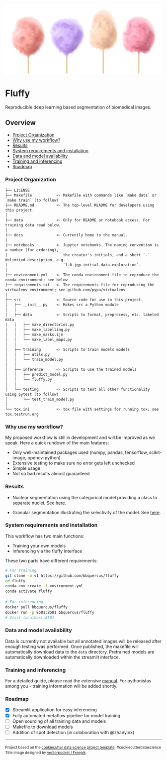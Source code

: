 ![fluffy](./data/fluffy.jpg)

Fluffy
==============================

Reproducible deep learning based segmentation of biomedical images.



## Overview

- [Project Organization](#project-organization)
- [Why use my workflow?](#why-use-my-workflow)
- [Results](#results)
- [System requirements and installation](#system-requirements-and-installation)
- [Data and model availability](#data-and-model-availability)
- [Training and inferencing](#training-and-inferencing)
- [Roadmap](#roadmap)



### Project Organization

    ├── LICENSE
    ├── Makefile           <- Makefile with commands like `make data` or `make train` (to follow)
    ├── README.md          <- The top-level README for developers using this project.
    │
    ├── data               <- Only for README or notebook access. For training data read below.
    │
    ├── docs               <- Currently home to the manual.
    │
    ├── notebooks          <- Jupyter notebooks. The naming convention is a number (for ordering),
    │                         the creator's initials, and a short `-` delimited description, e.g.
    │                         `1.0-jqp-initial-data-exploration`.
    │
    ├── environment.yml    <- The conda environment file to reproduce the conda environment; see below
    ├── requirements.txt   <- The requirements file for reproducing the virtualenv environment; see github.com/pypa/virtualenv
    │
    ├── src                <- Source code for use in this project.
    │   ├── __init__.py    <- Makes src a Python module
    │   │
    │   ├── data           <- Scripts to format, preprocess, etc. labeled data
    │   │   ├── make_directories.py
    │   │   ├── make_labelling.py
    │   │   ├── make_masks.ijm
    │   │   └── make_label_maps.py
    │   │
    │   ├── training       <- Scripts to train models models
    │   │   ├── utils.py
    │   │   └── train_model.py
    │   │
    │   ├── inference      <- Scripts to use the trained models
    │   │   ├── predict_model.py
    │   │   └── fluffy.py
    │   │
    │   └── testing        <- Scripts to test all other functionality using pytest (to follow)
    │       └── test_train_model.py
    │
    └── tox.ini            <- tox file with settings for running tox; see tox.testrun.org



### Why use my workflow?

My proposed workflow is still in development and will be improved as we speak. Here a quick rundown of the main features:

- Only well-maintained packages used (numpy, pandas, tensorflow, scikit-image, opencv-python)
- Extensive testing to make sure no error gets left unchecked
- Simple usage
- Not so bad results almost guaranteed



### Results

* Nuclear segmentation using the categorical model providing a class to separate nuclei. See [here](./data/example_nucleus.pdf).

* Granular segmentation illustrating the selectivity of the model. See [here](./data/example_granules.pdf).



### System requirements and installation

This workflow has two main functions:

* Training your own models
* Inferencing via the fluffy interface

These two parts have different requirements:

```bash
# For training
git clone -b v1 https://github.com/bbquercus/fluffy
cd fluffy
conda env create -f environment.yml
conda activate fluffy

# For inferencing
docker pull bbquercus/fluffy
docker run -p 8501:8501 bbquercus/fluffy
# Visit localhost:8501
```



### Data and model availability

Data is currently not available but all annotated images will be released after enough testing was performed. Once published, the makefile will automatically download data to the `data` directory. Pretrained models are automatically downloaded within the streamlit interface.



### Training and inferencing

For a detailed guide, please read the extensive [manual](https://github.com/bbquercus/fluffy/docs/manual.pdf). For pythonistas among you - training information will be added shortly.





### Roadmap

- [x] Streamlit application for easy inferencing
- [x] Fully automated metaflow pipeline for model training
- [ ] Open sourcing of all training data and models
- [ ] Makefile to download models
- [ ] Addition of spot detection (in colaboration with @zhanyinx)

--------

<p><small>Project based on the <a target="_blank" href="https://drivendata.github.io/cookiecutter-data-science/">cookiecutter data science project template</a>. #cookiecutterdatascience <br/> Title image designed by <a href="http://www.freepik.com">vectorpocket / Freepik</a>.</small></p>
